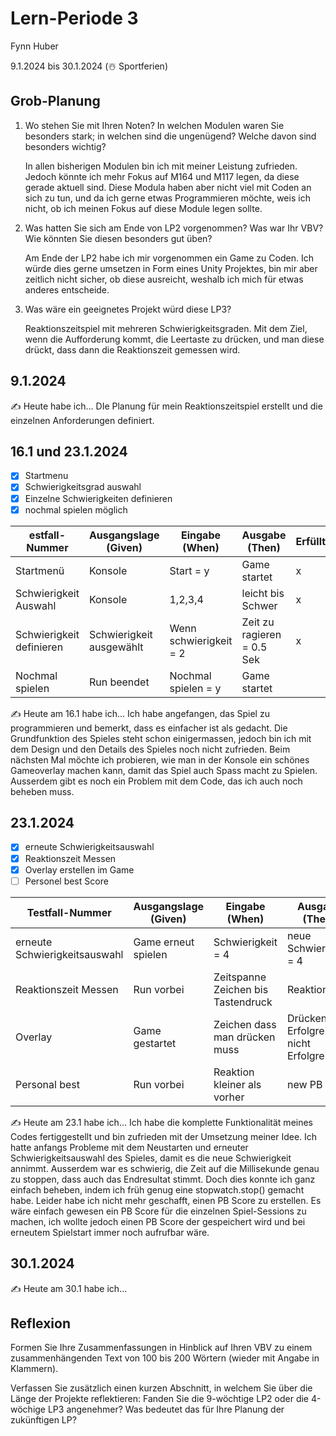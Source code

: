 # Lern-Periode 3

Fynn Huber

9.1.2024 bis 30.1.2024 (☃️ Sportferien)

## Grob-Planung

1. Wo stehen Sie mit Ihren Noten? In welchen Modulen waren Sie besonders stark; in welchen sind die ungenügend? Welche davon sind besonders wichtig?
   
   In allen bisherigen Modulen bin ich mit meiner Leistung zufrieden. Jedoch könnte ich mehr Fokus auf M164 und M117 legen, da diese gerade aktuell sind.
   Diese Modula haben aber nicht viel mit Coden an sich zu tun, und da ich gerne etwas Programmieren möchte,
   weis ich nicht, ob ich meinen Fokus auf diese Module legen sollte.
   
   
3. Was hatten Sie sich am Ende von LP2 vorgenommen? Was war Ihr VBV? Wie könnten Sie diesen besonders gut üben?
   
   Am Ende der LP2 habe ich mir vorgenommen ein Game zu Coden. Ich würde dies gerne umsetzen in Form eines Unity Projektes,
   bin mir aber zeitlich nicht sicher, ob diese ausreicht, weshalb ich mich für etwas anderes entscheide.
   
5. Was wäre ein geeignetes Projekt würd diese LP3?
   
   Reaktionszeitspiel mit mehreren Schwierigkeitsgraden. Mit dem Ziel, wenn die Aufforderung kommt, die Leertaste zu drücken, und man diese drückt, dass dann die Reaktionszeit    gemessen wird.


   
## 9.1.2024

✍️ Heute habe ich...
DIe Planung für mein Reaktionszeitspiel erstellt und die einzelnen Anforderungen definiert.



## 16.1 und 23.1.2024

- [x] Startmenu
- [x] Schwierigkeitsgrad auswahl
- [x] Einzelne Schwierigkeiten definieren
- [x] nochmal spielen möglich

| estfall-Nummer | Ausgangslage (Given) | Eingabe (When) | Ausgabe (Then) | Erfüllt? |
| -------------- | -------------------- | -------------- | -------------- | -------- |
|  Startmenü             |Konsole                     |  Start = y              |    Game startet            |     x     |
|  Schwierigkeit Auswahl       |     Konsole                 |     1,2,3,4           |      leicht bis Schwer          |     x     |
|Schwierigkeit definieren        |       Schwierigkeit ausgewählt             |    Wenn schwierigkeit = 2          |  Zeit zu ragieren = 0.5 Sek             |     x     |
|Nochmal spielen            | Run beendet     |  Nochmal spielen = y       |     Game startet |      |

✍️ Heute am 16.1 habe ich...
Ich habe angefangen, das Spiel zu programmieren und bemerkt, dass es einfacher ist als gedacht. Die Grundfunktion des Spieles steht schon einigermassen, jedoch bin ich mit dem Design und den Details des Spieles noch nicht zufrieden. Beim nächsten Mal möchte ich probieren, wie man in der Konsole ein schönes Gameoverlay machen kann, damit das Spiel auch Spass macht zu Spielen. Ausserdem gibt es noch ein Problem mit dem Code, das ich auch noch beheben muss.



## 23.1.2024

- [x] erneute Schwierigkeitsauswahl
- [x] Reaktionszeit Messen
- [x] Overlay erstellen im Game 
- [ ] Personel best Score

| Testfall-Nummer | Ausgangslage (Given) | Eingabe (When) | Ausgabe (Then) | Erfüllt? |
| --------------- | -------------------- | -------------- | -------------- | -------- |
| erneute Schwierigkeitsauswahl               |Game erneut spielen                  |         Schwierigkeit = 4       | neue Schwierigkeit = 4            |     x     |
| Reaktionszeit Messen        | Run vorbei                |  Zeitspanne Zeichen bis Tastendruck              | Reaktionszeit            |    x      |
| Overlay              | Game gestartet                 |  Zeichen dass man drücken muss          |   Drücken Erfolgreich / nicht Erfolgreich            |    x      |
|Personal best | Run vorbei |Reaktion kleiner als vorher | new PB | |

✍️ Heute am 23.1 habe ich...
Ich habe die komplette Funktionalität meines Codes fertiggestellt und bin zufrieden mit der Umsetzung meiner Idee. Ich hatte anfangs Probleme mit dem Neustarten und erneuter Schwierigkeitsauswahl des Spieles, damit es die neue Schwierigkeit annimmt. Ausserdem war es schwierig, die Zeit auf die Millisekunde genau zu stoppen, dass auch das Endresultat stimmt. Doch dies konnte ich ganz einfach beheben, indem ich früh genug eine stopwatch.stop() gemacht habe.
Leider habe ich nicht mehr geschafft, einen PB Score zu erstellen. Es wäre einfach gewesen ein PB Score für die einzelnen Spiel-Sessions zu machen, ich wollte jedoch einen PB Score der gespeichert wird und bei erneutem Spielstart immer noch aufrufbar wäre.



## 30.1.2024

✍️ Heute am 30.1 habe ich...

## Reflexion

Formen Sie Ihre Zusammenfassungen in Hinblick auf Ihren VBV zu einem zusammenhängenden Text von 100 bis 200 Wörtern (wieder mit Angabe in Klammern).

Verfassen Sie zusätzlich einen kurzen Abschnitt, in welchem Sie über die Länge der Projekte reflektieren: Fanden Sie die 9-wöchtige LP2 oder die 4-wöchige LP3 angenehmer? Was bedeutet das für Ihre Planung der zukünftigen LP?
